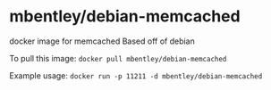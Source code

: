 mbentley/debian-memcached
==================

docker image for memcached
Based off of debian

To pull this image:
`docker pull mbentley/debian-memcached`

Example usage:
`docker run -p 11211 -d mbentley/debian-memcached`
